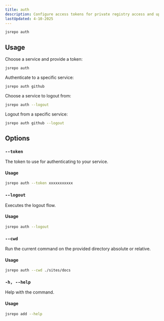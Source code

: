 ```yaml
---
title: auth
description: Configure access tokens for private registry access and update with AI.
lastUpdated: 4-10-2025
---
```


```sh
jsrepo auth
```

## Usage

Choose a service and provide a token:

```sh
jsrepo auth
```

Authenticate to a specific service:

```sh
jsrepo auth github
```

Choose a service to logout from:

```sh
jsrepo auth --logout
```

Logout from a specific service:

```sh
jsrepo auth github --logout
```

## Options

### `--token`

The token to use for authenticating to your service.

#### Usage

```sh
jsrepo auth --token xxxxxxxxxxx
```

### `--logout`

Executes the logout flow.

#### Usage

```sh
jsrepo auth --logout
```

### `--cwd`

Run the current command on the provided directory absolute or relative.

#### Usage

```sh
jsrepo auth --cwd ./sites/docs
```

### `-h, --help`

Help with the command.

#### Usage

```sh
jsrepo add --help
```
